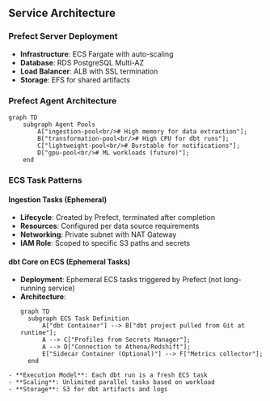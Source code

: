 ## Service Architecture

### Prefect Server Deployment

- **Infrastructure**: ECS Fargate with auto-scaling
- **Database**: RDS PostgreSQL Multi-AZ
- **Load Balancer**: ALB with SSL termination
- **Storage**: EFS for shared artifacts

### Prefect Agent Architecture

```mermaid
graph TD
    subgraph Agent Pools
        A["ingestion-pool<br/># High memory for data extraction"];
        B["transformation-pool<br/># High CPU for dbt runs"];
        C["lightweight-pool<br/># Burstable for notifications"];
        D["gpu-pool<br/># ML workloads (future)"];
    end
```

### ECS Task Patterns

#### Ingestion Tasks (Ephemeral)

- **Lifecycle**: Created by Prefect, terminated after completion
- **Resources**: Configured per data source requirements
- **Networking**: Private subnet with NAT Gateway
- **IAM Role**: Scoped to specific S3 paths and secrets

#### dbt Core on ECS (Ephemeral Tasks)

- **Deployment**: Ephemeral ECS tasks triggered by Prefect (not long-running service)
- **Architecture**:
  ```mermaid
  graph TD
    subgraph ECS Task Definition
        A["dbt Container"] --> B["dbt project pulled from Git at runtime"];
        A --> C["Profiles from Secrets Manager"];
        A --> D["Connection to Athena/Redshift"];
        E["Sidecar Container (Optional)"] --> F["Metrics collector"];
    end
  ```

```
- **Execution Model**: Each dbt run is a fresh ECS task
- **Scaling**: Unlimited parallel tasks based on workload
- **Storage**: S3 for dbt artifacts and logs
```
